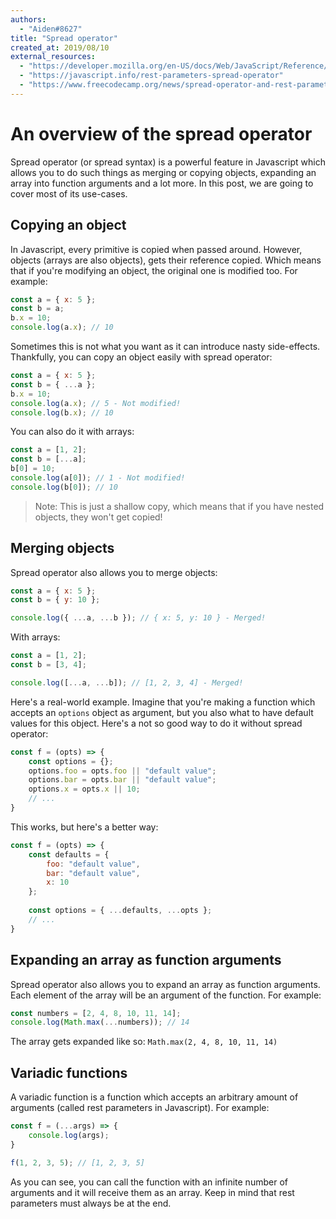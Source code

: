 ```yaml
---
authors:
  - "Aiden#8627"
title: "Spread operator"
created_at: 2019/08/10
external_resources:
  - "https://developer.mozilla.org/en-US/docs/Web/JavaScript/Reference/Operators/Spread_syntax"
  - "https://javascript.info/rest-parameters-spread-operator"
  - "https://www.freecodecamp.org/news/spread-operator-and-rest-parameter-in-javascript-es6-4416a9f47e5e/"
---
```


# An overview of the spread operator

Spread operator (or spread syntax) is a powerful feature in Javascript which allows you to do such things as merging or copying objects, expanding an array into function arguments and a lot more. In this post, we are going to cover most of its use-cases.

## Copying an object

In Javascript, every primitive is copied when passed around. However, objects (arrays are also objects), gets their reference copied. Which means that if you're modifying an object, the original one is modified too. For example:

```js
const a = { x: 5 };
const b = a;
b.x = 10;
console.log(a.x); // 10
```

Sometimes this is not what you want as it can introduce nasty side-effects. Thankfully, you can copy an object easily with spread operator:

```js
const a = { x: 5 };
const b = { ...a };
b.x = 10;
console.log(a.x); // 5 - Not modified!
console.log(b.x); // 10
```

You can also do it with arrays:

```js
const a = [1, 2];
const b = [...a];
b[0] = 10;
console.log(a[0]); // 1 - Not modified!
console.log(b[0]); // 10
```

> Note: This is just a shallow copy, which means that if you have nested objects, they won't get copied!

## Merging objects

Spread operator also allows you to merge objects:

```js
const a = { x: 5 };
const b = { y: 10 };

console.log({ ...a, ...b }); // { x: 5, y: 10 } - Merged!
```

With arrays:

```js
const a = [1, 2];
const b = [3, 4];

console.log([...a, ...b]); // [1, 2, 3, 4] - Merged!
```

Here's a real-world example. Imagine that you're making a function which accepts an ``options`` object as argument, but you also what to have default values for this object. Here's a not so good way to do it without spread operator:

```js
const f = (opts) => {
	const options = {};
	options.foo = opts.foo || "default value";
	options.bar = opts.bar || "default value";
	options.x = opts.x || 10;
	// ...
}
```

This works, but here's a better way:

```js
const f = (opts) => {
	const defaults = { 
		foo: "default value", 
		bar: "default value", 
		x: 10 
	};
	
	const options = { ...defaults, ...opts };
	// ...	
}
```

## Expanding an array as function arguments

Spread operator also allows you to expand an array as function arguments. Each element of the array will be an argument of the function. For example:

```js
const numbers = [2, 4, 8, 10, 11, 14];
console.log(Math.max(...numbers)); // 14
```
The array gets expanded like so: ``Math.max(2, 4, 8, 10, 11, 14)``

## Variadic functions

A variadic function is a function which accepts an arbitrary amount of arguments (called rest parameters in Javascript). For example:

```js
const f = (...args) => {
	console.log(args);
}

f(1, 2, 3, 5); // [1, 2, 3, 5]
```
As you can see, you can call the function with an infinite number of arguments and it will receive them as an array. Keep in mind that rest parameters must always be at the end.
